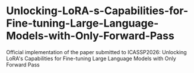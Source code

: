 # Unlocking-LoRA-s-Capabilities-for-Fine-tuning-Large-Language-Models-with-Only-Forward-Pass
Official implementation of the paper submitted to ICASSP2026: Unlocking LoRA's Capabilities for Fine-tuning Large Language Models with Only Forward Pass
